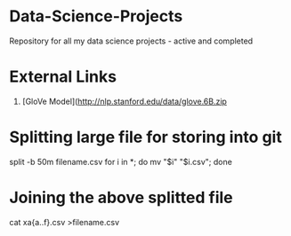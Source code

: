 # Data-Science-Projects
Repository for all my data science projects - active and completed

# External Links
1. [GloVe Model](http://nlp.stanford.edu/data/glove.6B.zip

# Splitting large file for storing into git
split -b 50m filename.csv
for i in *; do mv "$i" "$i.csv"; done

# Joining the above splitted file
 cat xa{a..f}.csv >filename.csv 
